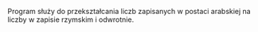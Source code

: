 Program służy do przekształcania liczb zapisanych w postaci arabskiej na liczby w zapisie rzymskim i odwrotnie.
